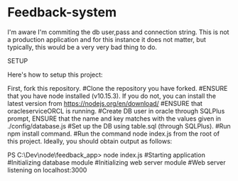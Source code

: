 # Feedback-system

I'm aware I'm commiting the db user,pass and connection string. This is not a production application and for this instance it does not matter, but typically, this would be a very very bad thing to do.

SETUP

Here's how to setup this project:

First, fork this repository.
#Clone the repository you have forked.
#ENSURE that you have node installed (v10.15.3). If you do not, you can install the latest version from https://nodejs.org/en/download/
#ENSURE that oracleserviceORCL is running.
#Create DB user in oracle through SQLPlus prompt, ENSURE that the name and key matches with the values given in ./config/database.js
#Set up the DB using table.sql (through SQLPlus).
#Run npm install command.
#Run the command node index.js from the root of this project.
Ideally, you should obtain output as follows:

PS C:\Dev\node\feedback_app> node index.js
#Starting application
#Initializing database module
#Initializing web server module
#Web server listening on localhost:3000
